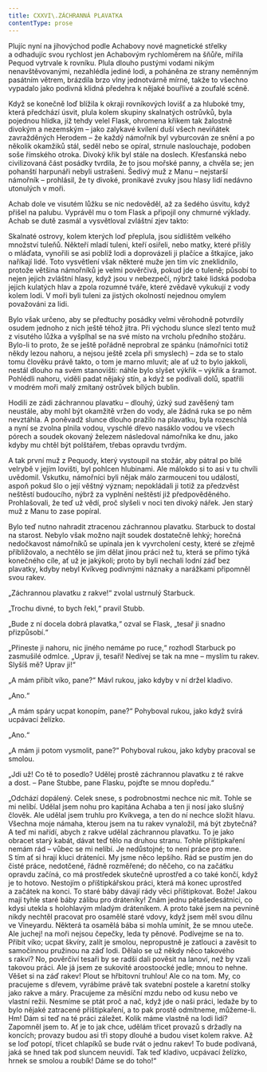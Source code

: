 ```yaml
---
title: CXXVI\.ZÁCHRANNÁ PLAVATKA
contentType: prose
---
```


  

Plujíc nyní na jihovýchod podle Achabovy nové magnetické střelky a odhadujíc svou rychlost jen Achabovým rychloměrem na šňůře, mířila Pequod vytrvale k rovníku. Plula dlouho pustými vodami nikým nenavštěvovanými, nezahlédla jediné lodi, a poháněna ze strany neměnným pasátním větrem, brázdila brzo vlny jednotvárně mírné, takže to všechno vypadalo jako podivná klidná předehra k nějaké bouřlivé a zoufalé scéně.

Když se konečně loď blížila k okraji rovníkových lovišť a za hluboké tmy, která předchází úsvit, plula kolem skupiny skalnatých ostrůvků, byla pojednou hlídka, jíž tehdy velel Flask, ohromena křikem tak žalostně divokým a nezemským – jako zalykavé kvílení duší všech neviňátek zavražděných Herodem – že každý námořník byl vyburcován ze snění a po několik okamžiků stál, seděl nebo se opíral, strnule naslouchaje, podoben soše římského otroka. Divoký křik byl stále na doslech. Křesťanská nebo civilizovaná část posádky tvrdila, že to jsou mořské panny, a chvěla se; jen pohanští harpunáři nebyli ustrašeni. Šedivý muž z Manu – nejstarší námořník – prohlásil, že ty divoké, pronikavé zvuky jsou hlasy lidí nedávno utonulých v moři.

Achab dole ve visutém lůžku se nic nedověděl, až za šedého úsvitu, když přišel na palubu. Vyprávěl mu o tom Flask a připojil ony chmurné výklady. Achab se dutě zasmál a vysvětloval zvláštní zjev takto:

Skalnaté ostrovy, kolem kterých loď přeplula, jsou sídlištěm velkého množství tuleňů. Někteří mladí tuleni, kteří osiřeli, nebo matky, které přišly o mláďata, vynořili se asi poblíž lodi a doprovázeli ji plačíce a štkajíce, jako naříkají lidé. Toto vysvětlení však některé muže jen tím víc zneklidnilo, protože většina námořníků je velmi pověrčivá, pokud jde o tuleně; působí to nejen jejich zvláštní hlasy, když jsou v nebezpečí, nýbrž také lidská podoba jejich kulatých hlav a zpola rozumné tváře, které zvědavě vykukují z vody kolem lodi. V moři byli tuleni za jistých okolností nejednou omylem považováni za lidi.

Bylo však určeno, aby se předtuchy posádky velmi věrohodně potvrdily osudem jednoho z nich ještě téhož jitra. Při východu slunce slezl tento muž z visutého lůžka a vyšplhal se na své místo na vrcholu předního stožáru. Bylo-li to proto, že se ještě pořádně neprobral ze spánku (námořníci totiž někdy lezou nahoru, a nejsou ještě zcela při smyslech) – zda se to stalo tomu člověku právě takto, o tom je marno mluvit; ale ať už to bylo jakkoli, nestál dlouho na svém stanovišti: náhle bylo slyšet výkřik – výkřik a šramot. Pohlédli nahoru, viděli padat nějaký stín, a když se podívali dolů, spatřili v modrém moři malý zmítaný ostrůvek bílých bublin.

Hodili ze zádi záchrannou plavatku – dlouhý, úzký sud zavěšený tam neustále, aby mohl být okamžitě vržen do vody, ale žádná ruka se po něm nevztáhla. A poněvadž slunce dlouho pražilo na plavatku, byla rozeschlá a nyní se zvolna plnila vodou, vyschlé dřevo nasáklo vodou ve všech pórech a soudek okovaný železem následoval námořníka ke dnu, jako kdyby mu chtěl být polštářem, třebas opravdu tvrdým.

A tak první muž z Pequody, který vystoupil na stožár, aby pátral po bílé velrybě v jejím lovišti, byl pohlcen hlubinami. Ale málokdo si to asi v tu chvíli uvědomil. Vskutku, námořníci byli nějak málo zarmouceni tou událostí, aspoň pokud šlo o její věštný význam; nepokládali ji totiž za předzvěst neštěstí budoucího, nýbrž za vyplnění neštěstí již předpověděného. Prohlašovali, že teď už vědí, proč slyšeli v noci ten divoký nářek. Jen starý muž z Manu to zase popíral.

Bylo teď nutno nahradit ztracenou záchrannou plavatku. Starbuck to dostal na starost. Nebylo však možno najít soudek dostatečně lehký; horečná nedočkavost námořníků se upínala jen k vyvrcholení cesty, které se zřejmě přibližovalo, a nechtělo se jim dělat jinou práci než tu, která se přímo týká konečného cíle, ať už je jakýkoli; proto by byli nechali lodní záď bez plavatky, kdyby nebyl Kvíkveg podivnými náznaky a narážkami připomněl svou rakev.

„Záchrannou plavatku z rakve!“ zvolal ustrnulý Starbuck.

„Trochu divné, to bych řekl,“ pravil Stubb.

„Bude z ní docela dobrá plavatka,“ ozval se Flask, „tesař ji snadno přizpůsobí.“

„Přineste ji nahoru, nic jiného nemáme po ruce,“ rozhodl Starbuck po zasmušilé odmlce. „Uprav ji, tesaři! Nedívej se tak na mne – myslím tu rakev. Slyšíš mě? Uprav ji!“

„A mám přibít víko, pane?“ Mávl rukou, jako kdyby v ní držel kladivo.

„Ano.“

„A mám spáry ucpat konopím, pane?“ Pohyboval rukou, jako když svírá ucpávací želízko.

„Ano.“

„A mám ji potom vysmolit, pane?“ Pohyboval rukou, jako kdyby pracoval se smolou.

„Jdi už! Co tě to posedlo? Udělej prostě záchrannou plavatku z té rakve a dost. – Pane Stubbe, pane Flasku, pojďte se mnou dopředu.“

„Odchází dopálený. Celek snese, s podrobnostmi nechce nic mít. Tohle se mi nelíbí. Udělal jsem nohu pro kapitána Achaba a ten ji nosí jako slušný člověk. Ale udělal jsem truhlu pro Kvíkvega, a ten do ní nechce složit hlavu. Všechna moje námaha, kterou jsem na tu rakev vynaložil, má být zbytečná? A teď mi nařídí, abych z rakve udělal záchrannou plavatku. To je jako obracet starý kabát, dávat teď tělo na druhou stranu. Tohle příštipkaření nemám rád – vůbec se mi nelíbí. Je nedůstojné; to není práce pro mne. S tím ať si hrají kluci dráteníci. My jsme něco lepšího. Rád se pustím jen do čisté práce, nedotčené, řádně rozměřené; do něčeho, co na začátku opravdu začíná, co má prostředek skutečně uprostřed a co také končí, když je to hotovo. Nestojím o příštipkářskou práci, která má konec uprostřed a začátek na konci. To staré báby dávají rády věci příštipkovat. Bože! Jakou mají tyhle staré báby zálibu pro dráteníky! Znám jednu pětašedesátnici, co kdysi utekla s holohlavým mladým dráteníkem. A proto také jsem na pevnině nikdy nechtěl pracovat pro osamělé staré vdovy, když jsem měl svou dílnu ve Vineyardu. Některá ta osamělá bába si mohla umínit, že se mnou uteče. Ale juchej! na moři nejsou čepečky, leda ty pěnové. Podívejme se na to. Přibít víko; ucpat škvíry, zalít je smolou, nepropustně je zatlouci a zavěsit to samočinnou pružinou na záď lodi. Dělalo se už někdy něco takového s rakví? No, pověrčiví tesaři by se radši dali pověsit na lanoví, než by vzali takovou práci. Ale já jsem ze sukovité aroostoocké jedle; mnou to nehne. Věšet si na záď rakev! Plout se hřbitovní truhlou! Ale co na tom. My, co pracujeme s dřevem, vyrábíme právě tak svatební postele a karetní stolky jako rakve a máry. Pracujeme za měsíční mzdu nebo od kusu nebo ve vlastní režii. Nesmíme se ptát proč a nač, když jde o naši práci, ledaže by to bylo nějaké zatracené příštipkaření, a to pak prostě odmítneme, můžeme-li. Hm! Dám si teď na té práci záležet. Kolik máme vlastně na lodi lidí? Zapomněl jsem to. Ať je to jak chce, udělám třicet provazů s držadly na koncích; provazy budou asi tři stopy dlouhé a budou viset kolem rakve. Až se loď potopí, třicet chlapíků se bude rvát o jednu rakev! To bude podívaná, jaká se hned tak pod sluncem neuvidí. Tak teď kladivo, ucpávací želízko, hrnek se smolou a roubík! Dáme se do toho!“
